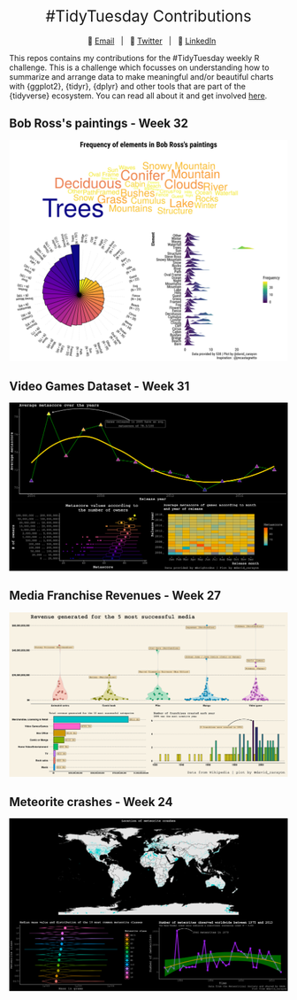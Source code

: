 <h1 style="font-weight:normal" align="center">
  &nbsp;#TidyTuesday Contributions&nbsp;
</h1>

<div align="center">

&nbsp;&nbsp;&nbsp;:e-mail: [Email][Email]&nbsp;&nbsp;&nbsp;|&nbsp;&nbsp;&nbsp;:speech_balloon: [Twitter][Twitter]&nbsp;&nbsp;&nbsp;|&nbsp;&nbsp;&nbsp;:necktie: [LinkedIn][LinkedIn]

<!--
Quick Link
-->
[Twitter]:https://twitter.com/david_carayon
[LinkedIn]:https://www.linkedin.com/in/carayon-david/
[Email]:mailto:david.carayon@inrae.fr


</div>


This repos contains my contributions for the #TidyTuesday weekly R challenge. This is a challenge which focusses on understanding how to summarize and arrange data to make meaningful and/or beautiful charts with {ggplot2}, {tidyr}, {dplyr} and other tools that are part of the {tidyverse} ecosystem. You can read all about it and get involved [here](https://github.com/rfordatascience/tidytuesday/blob/master/README.md).


## Bob Ross's paintings - Week 32

![](plots/bob_ross_tidytuesday.png)

## Video Games Dataset - Week 31

![](plots/videogames_tidytuesday.png)

## Media Franchise Revenues - Week 27

![](plots/media_tidytuesday.png)

## Meteorite crashes - Week 24

![](plots/meteorites_tidytuesday.png)







